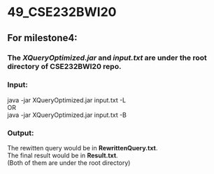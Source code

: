 # 49_CSE232BWI20
## For milestone4:

### The *XQueryOptimized.jar* and *input.txt* are under the root directory of CSE232BWI20 repo.

### Input:  
java -jar XQueryOptimized.jar input.txt -L  
OR  
java -jar XQueryOptimized.jar input.txt -B  

### Output:  
The rewitten query would be in **RewrittenQuery.txt**.  
The final result would be in **Result.txt**.  
(Both of them are under the root directory)
